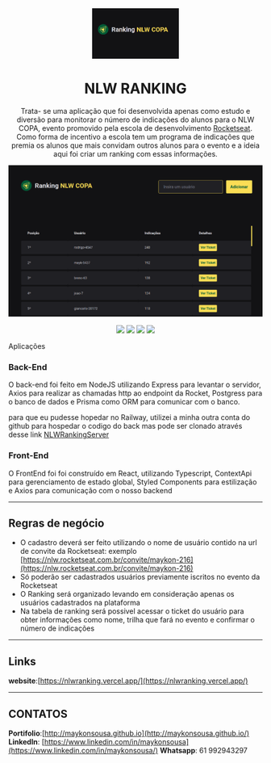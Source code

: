 <div align="center">
  <img src="./src/assets/logoPrint.png" height="100px" />
</div>

<div align="center">

  # NLW RANKING
  Trata- se uma aplicação que foi desenvolvida apenas como estudo e diversão para monitorar o número de indicações do alunos para o NLW COPA, evento promovido pela escola de desenvolvimento [Rocketseat](https://www.rocketseat.com.br/). Como forma de incentivo a escola tem um programa de indicações que premia os alunos que mais convidam outros alunos para o evento e a ideia aqui foi criar um ranking com essas informações.


<div align="center">
  <img src="./src/assets/PrintTela.png"  />
</div>

  ![](https://img.shields.io/badge/autor-Maykon%20Sousa-brightgreen)
  ![](https://img.shields.io/badge/Language-Typescript-brightgreen)
  ![](https://img.shields.io/badge/Front--End-ReactJS-brightgreen)
   ![](https://img.shields.io/badge/Back--End-NodeJs-brightgreen)


</div>

Aplicações

### Back-End

O back-end foi feito em NodeJS utilizando Express para levantar o servidor, Axios para realizar as chamadas http ao endpoint da Rocket, Postgress para o banco de dados e Prisma como ORM para comunicar com o banco.

para que eu pudesse hopedar no Railway, utilizei a minha outra conta do github para hospedar o codigo do back mas pode ser clonado através desse link  [NLWRankingServer](https://github.com/maykonsousapb/nlwRankingServer)


### Front-End

O FrontEnd foi foi construído em React, utilizando Typescript, ContextApi para gerenciamento de estado global, Styled Components para estilização e Axios para comunicação com o nosso backend

***
## Regras de negócio

- O cadastro deverá ser feito utilizando o nome de usuário contido na url de convite da Rocketseat: exemplo [https://nlw.rocketseat.com.br/convite/maykon-216](https://nlw.rocketseat.com.br/convite/maykon-216)
- Só poderão ser cadastrados usuários previamente iscritos no evento da Rocketseat
- O Ranking será organizado levando em consideração apenas os usuários cadastrados na plataforma
- Na tabela de ranking será possivel acessar o ticket do usuário para obter informações como nome, trilha que fará no evento e confirmar o número de indicações


***

## Links

**website**:[https://nlwranking.vercel.app/](https://nlwranking.vercel.app/)


***
## CONTATOS

**Portifolio**:[http://maykonsousa.github.io](http://maykonsousa.github.io/)
**LinkedIn**: [https://www.linkedin.com/in/maykonsousa](https://www.linkedin.com/in/maykonsousa/)
**Whatsapp**: 61 992943297
